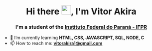<h1 align="center">Hi there <img src="https://raw.githubusercontent.com/kaueMarques/kaueMarques/master/hi.gif" width="30px">, I'm Vitor Akira</h1>
<h3 align="center">I'm a student of the <a href="https://reitoria.ifpr.edu.br/">Instituto Federal do Paraná - IFPR</a></h3>

- 🌱 I’m currently learning **HTML, CSS, JAVASCRIPT, SQL, NODE, C**
- 📫 How to reach me: **vitorakira1@gmail.com**
